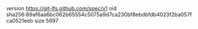 version https://git-lfs.github.com/spec/v1
oid sha256:89af6aa6bc062b65554c5075a9d7ca230bf8ebdbfdb4023f2ba057fca0521eeb
size 5697

